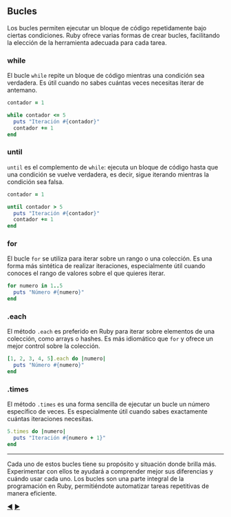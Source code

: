 ## Bucles

Los bucles permiten ejecutar un bloque de código repetidamente bajo ciertas condiciones. Ruby ofrece varias formas de crear bucles, facilitando la elección de la herramienta adecuada para cada tarea.

### while

El bucle `while` repite un bloque de código mientras una condición sea verdadera. Es útil cuando no sabes cuántas veces necesitas iterar de antemano.

```ruby
contador = 1

while contador <= 5
  puts "Iteración #{contador}"
  contador += 1
end
```

### until

`until` es el complemento de `while`: ejecuta un bloque de código hasta que una condición se vuelve verdadera, es decir, sigue iterando mientras la condición sea falsa.

```ruby
contador = 1

until contador > 5
  puts "Iteración #{contador}"
  contador += 1
end
```

### for

El bucle `for` se utiliza para iterar sobre un rango o una colección. Es una forma más sintética de realizar iteraciones, especialmente útil cuando conoces el rango de valores sobre el que quieres iterar.

```ruby
for numero in 1..5
  puts "Número #{numero}"
end
```

### .each

El método `.each` es preferido en Ruby para iterar sobre elementos de una colección, como arrays o hashes. Es más idiomático que `for` y ofrece un mejor control sobre la colección.

```ruby
[1, 2, 3, 4, 5].each do |numero|
  puts "Número #{numero}"
end
```

### .times

El método `.times` es una forma sencilla de ejecutar un bucle un número específico de veces. Es especialmente útil cuando sabes exactamente cuántas iteraciones necesitas.

```ruby
5.times do |numero|
  puts "Iteración #{numero + 1}"
end
```

---

Cada uno de estos bucles tiene su propósito y situación donde brilla más. Experimentar con ellos te ayudará a comprender mejor sus diferencias y cuándo usar cada uno. Los bucles son una parte integral de la programación en Ruby, permitiéndote automatizar tareas repetitivas de manera eficiente.

[:arrow_backward:](08-Condicionales.md) [:arrow_forward:](10-metodos.md)